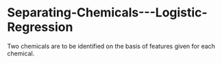 # Separating-Chemicals---Logistic-Regression
Two chemicals are to be identified on the basis of features given for each chemical.
